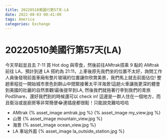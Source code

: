 ```yaml
---
title: 20220510美國行第57天-LA
date: 2022-08-03 00:41:09
tags: America
categories: Exchange
---
```

# 20220510美國行第57天(LA)

今天早起並且去 7-11 買 Hot dog 與零食，然後前往AMtrak搭乘 9 點的 AMtrak 前往 LA，預計到達 LA 搭約為 21:11，上車後原先我們坐的位置不太好，詢問工作人員後發現前面車廂有整片玻璃的位置讓你欣賞美景，我們馬上就去前面佔位! 整趟車程從一開始城市景色到群山中間緊接著太平洋海景!這趟火車讓我更深的體會到美國的壯麗的自然景觀!最後提早到LA, 然後我們就拖著行李到我們的青旅PodShare，還好我們到的時候還可以 check in! 這邊是一群人住在一個地方，而且衛浴或是廚房等非常簡便😂連插座都很鬆！只能說克難哈哈哈

- AMtrak
{% asset_image amtrak.jpg %}
{% asset_image my_view.jpg %}
- 山景
{% asset_image mountain_view.jpg %}
- 海景
{% asset_image ocean_view.jpg %}
- LA 車站外面
{% asset_image la_outside_station.jpg %}